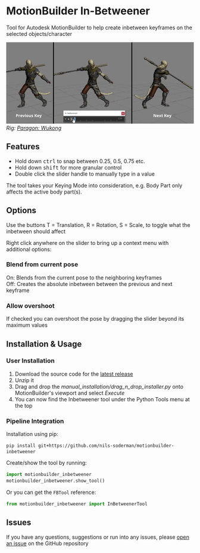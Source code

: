 # MotionBuilder In-Betweener
Tool for Autodesk MotionBuilder to help create inbetween keyframes on the selected objects/character

![demo of tweening between 2 poses](media/demo.webp)  
*Rig: [Paragon: Wukong](https://www.fab.com/listings/27054d0c-c26e-4fe3-b6f9-fa778dfcb8b6)*

## Features
* Hold down <kbd>ctrl</kbd> to snap between 0.25, 0.5, 0.75 etc.
* Hold down <kbd>shift</kbd> for more granular control
* Double click the slider handle to manually type in a value

The tool takes your Keying Mode into consideration, e.g. Body Part only affects the active body part(s).

## Options
Use the buttons T = Translation, R = Rotation, S = Scale, to toggle what the inbetween should affect

Right click anywhere on the slider to bring up a context menu with additional options:

### Blend from current pose
On: Blends from the current pose to the neighboring keyframes  
Off: Creates the absolute inbetween between the previous and next keyframe

### Allow overshoot
If checked you can overshoot the pose by dragging the slider beyond its maximum values


## Installation & Usage

### User Installation

1. Download the source code for the [latest release](https://github.com/nils-soderman/motionbuilder-inbetweener/releases/latest) 
2. Unzip it
3. Drag and drop the *manual_installation/drag_n_drop_installer.py* onto MotionBuilder's viewport and select *Execute*
4. You can now find the Inbetweener tool under the Python Tools menu at the top

### Pipeline Integration

Installation using pip:
```
pip install git+https://github.com/nils-soderman/motionbuilder-inbetweener
```

Create/show the tool by running:
```python
import motionbuilder_inbetweener
motionbuilder_inbetweener.show_tool()
```

Or you can get the `FBTool` reference:
```python
from motionbuilder_inbetweener import InBetweenerTool
```


## Issues
If you have any questions, suggestions or run into any issues, please [open an issue](https://github.com/nils-soderman/motionbuilder-inbetweener/issues "GitHub issues") on the GitHub repository
